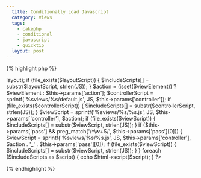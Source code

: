```yaml
---
  title: Conditionally Load Javascript
  category: Views
  tags:
    - cakephp
    - conditional
    - javascript
    - quicktip
  layout: post
---
```


{% highlight php %}
<?php
$includeScripts = array(
	"jquery/jquery",
	"jquery/jquery.easing.1.3",
	"jquery/jquery.easing.compatibility",
);

$layoutScript = sprintf('%sviews/layouts/%s.js', JS, $this->layout);
if (file_exists($layoutScript)) {
	$includeScripts[] = substr($layoutScript, strlen(JS));
}

$action = (isset($viewElement))
	? $viewElement
	: $this->params['action'];

$controllerScript = sprintf('%sviews/%s/default.js', JS, $this->params['controller']);
if (file_exists($controllerScript)) {
	$includeScripts[] = substr($controllerScript, strlen(JS));
}


$viewScript = sprintf('%sviews/%s/%s.js', JS, $this->params['controller'], $action);
if (file_exists($viewScript)) {
	$includeScripts[] = substr($viewScript, strlen(JS));
}

if ($this->params['pass'] && preg_match('/^\w+$/', $this->params['pass'][0])) {
	$viewScript = sprintf('%sviews/%s/%s.js', JS, $this->params['controller'], $action . '_' . $this->params['pass'][0]);
	if (file_exists($viewScript)) {
		$includeScripts[] = substr($viewScript, strlen(JS));
	}
}

foreach ($includeScripts as $script) {
	echo $html->script($script);
}
?>
{% endhighlight %}